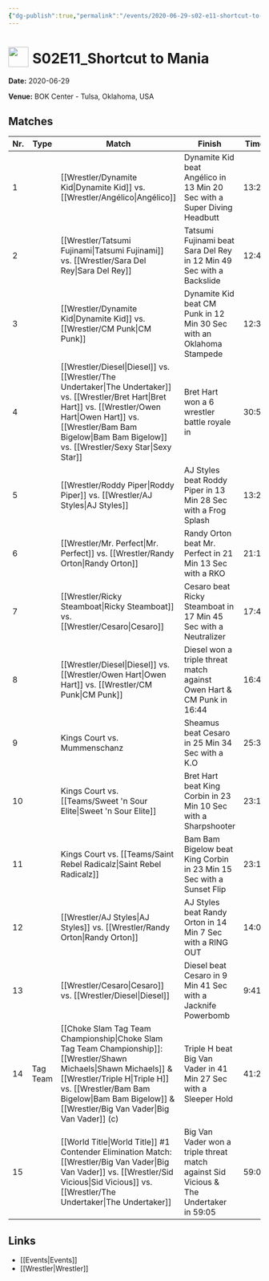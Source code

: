 ```yaml
---
{"dg-publish":true,"permalink":"/events/2020-06-29-s02-e11-shortcut-to-mania/","title":"S02E11_Shortcut to Mania","noteIcon":""}
---
```



# <img src="https://github.com/CptSpaulding1980/choke-slam-wrestling/releases/download/images/ChokeSlam.png" width="40" style="vertical-align:bottom; margin-right:8px;">**S02E11_Shortcut to Mania**

**Date:** 2020-06-29

**Venue:** BOK Center - Tulsa, Oklahoma, USA

## Matches

| Nr. | Type | Match | Finish | Time | Rating | Score |
|-----|------|-------|--------|------|--------|-------|
| 1 |  | [[Wrestler/Dynamite Kid\|Dynamite Kid]] vs. [[Wrestler/Angélico\|Angélico]] | Dynamite Kid beat Angélico in 13 Min 20 Sec with a Super Diving Headbutt | 13:20 | ★★★3/4 | 82 |
| 2 |  | [[Wrestler/Tatsumi Fujinami\|Tatsumi Fujinami]] vs. [[Wrestler/Sara Del Rey\|Sara Del Rey]] | Tatsumi Fujinami beat Sara Del Rey in 12 Min 49 Sec with a Backslide | 12:49 | ★★1/2 | 66 |
| 3 |  | [[Wrestler/Dynamite Kid\|Dynamite Kid]] vs. [[Wrestler/CM Punk\|CM Punk]]  | Dynamite Kid beat CM Punk  in 12 Min 30 Sec with an Oklahoma Stampede | 12:30 | ★★★1/2 | 78 |
| 4 |  | [[Wrestler/Diesel\|Diesel]] vs. [[Wrestler/The Undertaker\|The Undertaker]] vs. [[Wrestler/Bret Hart\|Bret Hart]] vs. [[Wrestler/Owen Hart\|Owen Hart]] vs. [[Wrestler/Bam Bam Bigelow\|Bam Bam Bigelow]] vs. [[Wrestler/Sexy Star\|Sexy Star]] | Bret Hart won a 6 wrestler battle royale in | 30:54 | ★★★★1/2 | 93 |
| 5 |  | [[Wrestler/Roddy Piper\|Roddy Piper]] vs. [[Wrestler/AJ Styles\|AJ Styles]] | AJ Styles beat Roddy Piper in 13 Min 28 Sec with a Frog Splash | 13:28 | ★★★1/4 | 73 |
| 6 |  | [[Wrestler/Mr. Perfect\|Mr. Perfect]] vs. [[Wrestler/Randy Orton\|Randy Orton]] | Randy Orton beat Mr. Perfect in 21 Min 13 Sec with a RKO | 21:13 | ★★★★3/4 | 98 |
| 7 |  | [[Wrestler/Ricky Steamboat\|Ricky Steamboat]] vs. [[Wrestler/Cesaro\|Cesaro]]  | Cesaro  beat Ricky Steamboat in 17 Min 45 Sec with a Neutralizer | 17:45 | ★★★★1/2 | 93 |
| 8 |  | [[Wrestler/Diesel\|Diesel]] vs. [[Wrestler/Owen Hart\|Owen Hart]] vs. [[Wrestler/CM Punk\|CM Punk]]  | Diesel won a triple threat match against Owen Hart & CM Punk  in  16:44 | 16:44 | ★★★★1/2 | 92 |
| 9 |  | Kings Court vs. Mummenschanz | Sheamus  beat Cesaro  in 25 Min 34 Sec with a K.O | 25:34 | ★★★ | 71 |
| 10 |  | Kings Court vs. [[Teams/Sweet 'n Sour Elite\|Sweet 'n Sour Elite]] | Bret Hart beat King Corbin in 23 Min 10 Sec with a Sharpshooter | 23:10 | ★★★1/2 | 76 |
| 11 |  | Kings Court vs. [[Teams/Saint Rebel Radicalz\|Saint Rebel Radicalz]] | Bam Bam Bigelow beat King Corbin in 23 Min 15 Sec with a Sunset Flip | 23:15 | ★★★1/2 | 77 |
| 12 |  | [[Wrestler/AJ Styles\|AJ Styles]] vs. [[Wrestler/Randy Orton\|Randy Orton]] | AJ Styles beat Randy Orton in 14 Min 7 Sec with a RING OUT | 14:07 | ★★★3/4 | 81 |
| 13 |  | [[Wrestler/Cesaro\|Cesaro]]  vs. [[Wrestler/Diesel\|Diesel]] | Diesel beat Cesaro  in 9 Min 41 Sec with a Jacknife Powerbomb | 9:41 | ★★1/2 | 67 |
| 14 | Tag Team | [[Choke Slam Tag Team Championship\|Choke Slam Tag Team Championship]]: [[Wrestler/Shawn Michaels\|Shawn Michaels]] & [[Wrestler/Triple H\|Triple H]] vs. [[Wrestler/Bam Bam Bigelow\|Bam Bam Bigelow]] & [[Wrestler/Big Van Vader\|Big Van Vader]] (c) | Triple H beat Big Van Vader in 41 Min 27 Sec with a Sleeper Hold | 41:27 | ★★★★3/4 | 99 |
| 15 |  | [[World Title\|World Title]] #1 Contender Elimination Match: [[Wrestler/Big Van Vader\|Big Van Vader]] vs. [[Wrestler/Sid Vicious\|Sid Vicious]] vs. [[Wrestler/The Undertaker\|The Undertaker]] | Big Van Vader won a triple threat match against Sid Vicious & The Undertaker  in  59:05 | 59:05 | ★★★★★ | 101 |

## Links
- [[Events\|Events]]
- [[Wrestler\|Wrestler]]
